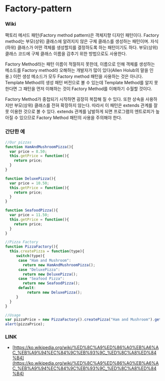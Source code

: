 # Factory-pattern

### Wiki

팩토리 메서드 패턴(Factory method pattern)은 객체지향 디자인 패턴이다. Factory method는 부모(상위) 클래스에 알려지지 않은 구체 클래스를 생성하는 패턴이며. 자식(하위) 클래스가 어떤 객체를 생성할지를 결정하도록 하는 패턴이기도 하다. 부모(상위) 클래스 코드에 구체 클래스 이름을 감추기 위한 방법으로도 사용한다.

Factory Method라는 패턴 이름이 적절하지 못한데, 이름으로 인해 객체를 생성하는 메소드를 Factory method라 오해하는 개발자가 많이 있다(Allen Holub의 말을 인용.) 이런 생성 메소드가 모두 Factory method 패턴을 사용하는 것은 아니다. Template Method의 생성 패턴 버전으로 볼 수 있는데 Template Method를 알지 못한다면 그 패턴을 먼저 이해하는 것이 Factory Method를 이해하기 수월할 것이다.

Factory Method가 중첩되기 시작하면 굉장히 복잡해 질 수 있다. 또한 상속을 사용하지만 부모(상위) 클래스를 전혀 확장하지 않는다. 따라서 이 패턴은 extends 관계를 잘못 이용한 것으로 볼 수 있다. extends 관계를 남발하게 되면 프로그램의 엔트로피가 높아질 수 있으므로 Factory Method 패턴의 사용을 주의해야 한다.


### 간단한 예

```javascript
//Our pizzas
function HamAndMushroomPizza(){
  var price = 8.50;
  this.getPrice = function(){
    return price;
  }
}

function DeluxePizza(){
  var price = 10.50;
  this.getPrice = function(){
    return price;
  }
}

function SeafoodPizza(){
  var price = 11.50;
  this.getPrice = function(){
    return price;
  }
}

//Pizza Factory
function PizzaFactory(){
  this.createPizza = function(type){
     switch(type){
      case "Ham and Mushroom":
        return new HamAndMushroomPizza();
      case "DeluxePizza":
        return new DeluxePizza();
      case "Seafood Pizza":
        return new SeafoodPizza();
      default:
          return new DeluxePizza();
     }
  }
}

//Usage
var pizzaPrice = new PizzaFactory().createPizza("Ham and Mushroom").getPrice();
alert(pizzaPrice);
```

### LINK

* [https://ko.wikipedia.org/wiki/%ED%8C%A9%ED%86%A0%EB%A6%AC_%EB%A9%94%EC%84%9C%EB%93%9C_%ED%8C%A8%ED%84%B4](https://ko.wikipedia.org/wiki/%ED%8C%A9%ED%86%A0%EB%A6%AC_%EB%A9%94%EC%84%9C%EB%93%9C_%ED%8C%A8%ED%84%B4)